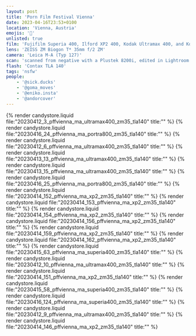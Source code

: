 ```yaml
---
layout: post
title: 'Porn Film Festival Vienna'
date: 2023-04-16T23:53+0100
location: 'Vienna, Austria'
emojis: '🔞'
unlisted: true
film: 'Fujifilm Superia 400, Ilford XP2 400, Kodak Ultramax 400, and Kodak Portra 800'
lens: 'ZEISS ZM Biogon T* 35mm f/2 ZM'
camera: 'Leica M-A (Typ 127)'
scan: 'scanned from negative with a Plustek 8200i, edited in Lightroom'
flash: 'Contax TLA 140'
tags: 'nsfw'
people: 
    - '@sick.ducks'
    - '@goma_moves'
    - '@eniko.insta'
    - '@andorcover'
---
```


{% render candystore.liquid file:"20230412_3_pffvienna_ma_ultramax400_zm35_tla140" title:"" %}
{% render candystore.liquid file:"20230416_24_pffvienna_ma_portra800_zm35_tla140" title:"" %}
{% render candystore.liquid file:"20230412_6_pffvienna_ma_ultramax400_zm35_tla140" title:"" %}
{% render candystore.liquid file:"20230413_13_pffvienna_ma_ultramax400_zm35_tla140" title:"" %}
{% render candystore.liquid file:"20230413_15_pffvienna_ma_ultramax400_zm35_tla140" title:"" %}
{% render candystore.liquid file:"20230416_25_pffvienna_ma_portra800_zm35_tla140" title:"" %}
{% render candystore.liquid file:"20230414_152_pffvienna_ma_xp2_zm35_tla140" title:"" %}
{% render candystore.liquid file:"20230414_153_pffvienna_ma_xp2_zm35_tla140" title:"" %}
{% render candystore.liquid file:"20230414_154_pffvienna_ma_xp2_zm35_tla140" title:"" %}
{% render candystore.liquid file:"20230414_156_pffvienna_ma_xp2_zm35_tla140" title:"" %}
{% render candystore.liquid file:"20230414_159_pffvienna_ma_xp2_zm35_tla140" title:"" %}
{% render candystore.liquid file:"20230414_162_pffvienna_ma_xp2_zm35_tla140" title:"" %}
{% render candystore.liquid file:"20230415_63_pffvienna_ma_superia400_zm35_tla140" title:"" %}
{% render candystore.liquid file:"20230412_10_pffvienna_ma_ultramax400_zm35_tla140" title:"" %}
{% render candystore.liquid file:"20230414_151_pffvienna_ma_xp2_zm35_tla140" title:"" %}
{% render candystore.liquid file:"20230415_58_pffvienna_ma_superia400_zm35_tla140" title:"" %}
{% render candystore.liquid file:"20230416_124_pffvienna_ma_superia400_zm35_tla140" title:"" %}
{% render candystore.liquid file:"20230412_9_pffvienna_ma_ultramax400_zm35_tla140" title:"" %}
{% render candystore.liquid file:"20230414_146_pffvienna_ma_xp2_zm35_tla140" title:"" %}